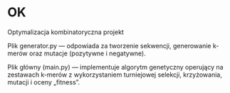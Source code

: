 # OK
Optymalizacja kombinatoryczna projekt

Plik generator.py — odpowiada za tworzenie sekwencji, generowanie k-merów oraz mutacje (pozytywne i negatywne).

Plik główny (main.py) — implementuje algorytm genetyczny operujący na zestawach k-merów z wykorzystaniem turniejowej selekcji, krzyżowania, mutacji i oceny „fitness”.
